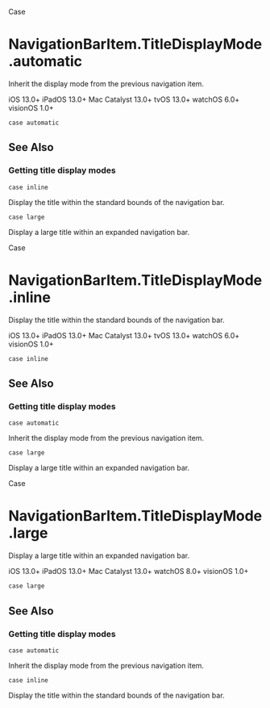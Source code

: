Case

# NavigationBarItem.TitleDisplayMode.automatic

Inherit the display mode from the previous navigation item.

iOS 13.0+  iPadOS 13.0+  Mac Catalyst 13.0+  tvOS 13.0+  watchOS 6.0+
visionOS 1.0+

    
    
    case automatic

## See Also

### Getting title display modes

`case inline`

Display the title within the standard bounds of the navigation bar.

`case large`

Display a large title within an expanded navigation bar.

Case

# NavigationBarItem.TitleDisplayMode.inline

Display the title within the standard bounds of the navigation bar.

iOS 13.0+  iPadOS 13.0+  Mac Catalyst 13.0+  tvOS 13.0+  watchOS 6.0+
visionOS 1.0+

    
    
    case inline

## See Also

### Getting title display modes

`case automatic`

Inherit the display mode from the previous navigation item.

`case large`

Display a large title within an expanded navigation bar.

Case

# NavigationBarItem.TitleDisplayMode.large

Display a large title within an expanded navigation bar.

iOS 13.0+  iPadOS 13.0+  Mac Catalyst 13.0+  watchOS 8.0+  visionOS 1.0+

    
    
    case large

## See Also

### Getting title display modes

`case automatic`

Inherit the display mode from the previous navigation item.

`case inline`

Display the title within the standard bounds of the navigation bar.

